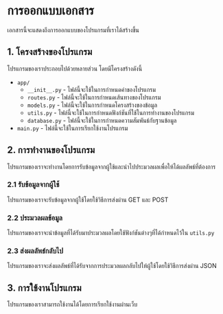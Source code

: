 # การออกแบบเอกสาร

เอกสารนี้จะแสดงถึงการออกแบบของโปรแกรมที่เราได้สร้างขึ้น

## 1. โครงสร้างของโปรแกรม

โปรแกรมของเราประกอบไปด้วยหลายส่วน โดยมีโครงสร้างดังนี้

* `app/`
 	* `__init__.py` - ไฟล์นี้จะใช้ในการกำหนดค่าของโปรแกรม
 	* `routes.py` - ไฟล์นี้จะใช้ในการกำหนดเส้นทางของโปรแกรม
 	* `models.py` - ไฟล์นี้จะใช้ในการกำหนดโครงสร้างของข้อมูล
 	* `utils.py` - ไฟล์นี้จะใช้ในการกำหนดฟังก์ชันที่ใช้ในการทำงานของโปรแกรม
 	* `database.py` - ไฟล์นี้จะใช้ในการกำหนดความสัมพันธ์กับฐานข้อมูล
* `main.py` - ไฟล์นี้จะใช้ในการเรียกใช้งานโปรแกรม

## 2. การทำงานของโปรแกรม

โปรแกรมของเราจะทำงานโดยการรับข้อมูลจากผู้ใช้และนำไปประมวลผลเพื่อให้ได้ผลลัพธ์ที่ต้องการ

### 2.1 รับข้อมูลจากผู้ใช้

โปรแกรมของเราจะรับข้อมูลจากผู้ใช้โดยใช้วิธีการส่งผ่าน GET และ POST

### 2.2 ประมวลผลข้อมูล

โปรแกรมของเราจะนำข้อมูลที่ได้รับมาประมวลผลโดยใช้ฟังก์ชันต่างๆที่ได้กำหนดไว้ใน `utils.py`

### 2.3 ส่งผลลัพธ์กลับไป

โปรแกรมของเราจะส่งผลลัพธ์ที่ได้รับจากการประมวลผลกลับไปให้ผู้ใช้โดยใช้วิธีการส่งผ่าน JSON

## 3. การใช้งานโปรแกรม

โปรแกรมของเราสามารถใช้งานได้โดยการเรียกใช้งานผ่านเว็บ
